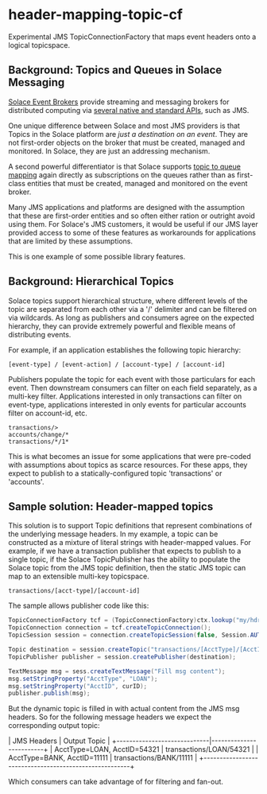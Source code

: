 # header-mapping-topic-cf
Experimental JMS TopicConnectionFactory that maps event headers onto a logical topicspace.

## Background: Topics and Queues in Solace Messaging

[Solace Event Brokers](https://dev.solace.com/tech/) provide streaming and messaging brokers
for distributed computing via [several native and standard APIs](https://dev.solace.com/get-started/send-receive-messages/), such as JMS.

One unique difference between Solace and most JMS providers is that Topics
in the Solace platform are _just a destination on an event_. They are
not first-order objects on the broker that must be created, managed and
monitored. In Solace, they are just an addressing mechanism.

A second powerful differentiator is that Solace supports
[topic to queue mapping](https://dev.solace.com/samples/solace-samples-jms/topic-to-queue-mapping/)
again directly as subscriptions on the queues rather than as first-class
entities that must be created, managed and monitored on the event broker.

Many JMS applications and platforms are designed with the assumption that
these are first-order entities and so often either ration or outright
avoid using them. For Solace's JMS customers, it would be useful if our
JMS layer provided access to some of these features as workarounds for
applications that are limited by these assumptions.

This is one example of some possible library features.

## Background: Hierarchical Topics

Solace topics support hierarchical structure, where different levels
of the topic are separated from each other via a '/' delimiter and can
be filtered on via wildcards. As long as publishers and consumers agree
on the expected hierarchy, they can provide extremely powerful and
flexible means of distributing events.

For example, if an application establishes the following topic hierarchy:

    [event-type] / [event-action] / [account-type] / [account-id]

Publishers populate the topic for each event with those particulars
for each event. Then downstream consumers can filter on each field
separately, as a multi-key filter. Applications interested in only
transactions can filter on event-type, applications interested in only
events for particular accounts filter on account-id, etc.

    transactions/>
    accounts/change/*
    transactions/*/1*

This is what becomes an issue for some applications that were pre-coded
with assumptions about topics as scarce resources. For these apps, they
expect to publish to a statically-configured topic 'transactions' or
'accounts'.

## Sample solution: Header-mapped topics

This solution is to support Topic definitions that represent combinations
of the underlying message headers. In my example, a topic can be constructed
as a mixture of literal strings with header-mapped values. For example,
if we have a transaction publisher that expects to publish to a single
topic, if the Solace TopicPublisher has the ability to populate the
Solace topic from the JMS topic definition, then the static JMS topic
can map to an extensible multi-key topicspace.

    transactions/[acct-type]/[account-id]

The sample allows publisher code like this:

```Java
TopicConnectionFactory tcf = (TopicConnectionFactory)ctx.lookup("my/hdrmapped/tcf");
TopicConnection connection = tcf.createTopicConnection();
TopicSession session = connection.createTopicSession(false, Session.AUTO_ACKNOWLEDGE);

Topic destination = session.createTopic("transactions/[AcctType]/[AcctID]");
TopicPublisher publisher = session.createPublisher(destination);

TextMessage msg = sess.createTextMessage("Fill msg content");
msg.setStringProperty("AcctType", "LOAN");
msg.setStringProperty("AcctID", curID);
publisher.publish(msg);
```

But the dynamic topic is filled in with actual content from the JMS
msg headers. So for the following message headers we expect the corresponding
output topic:

| JMS Headers                 | Output Topic            |
+-----------------------------|-------------------------+
| AcctType=LOAN, AcctID=54321 | transactions/LOAN/54321 |
| AcctType=BANK, AcctID=11111 | transactions/BANK/11111 |
+-------------------------------------------------------+

Which consumers can take advantage of for filtering and fan-out.